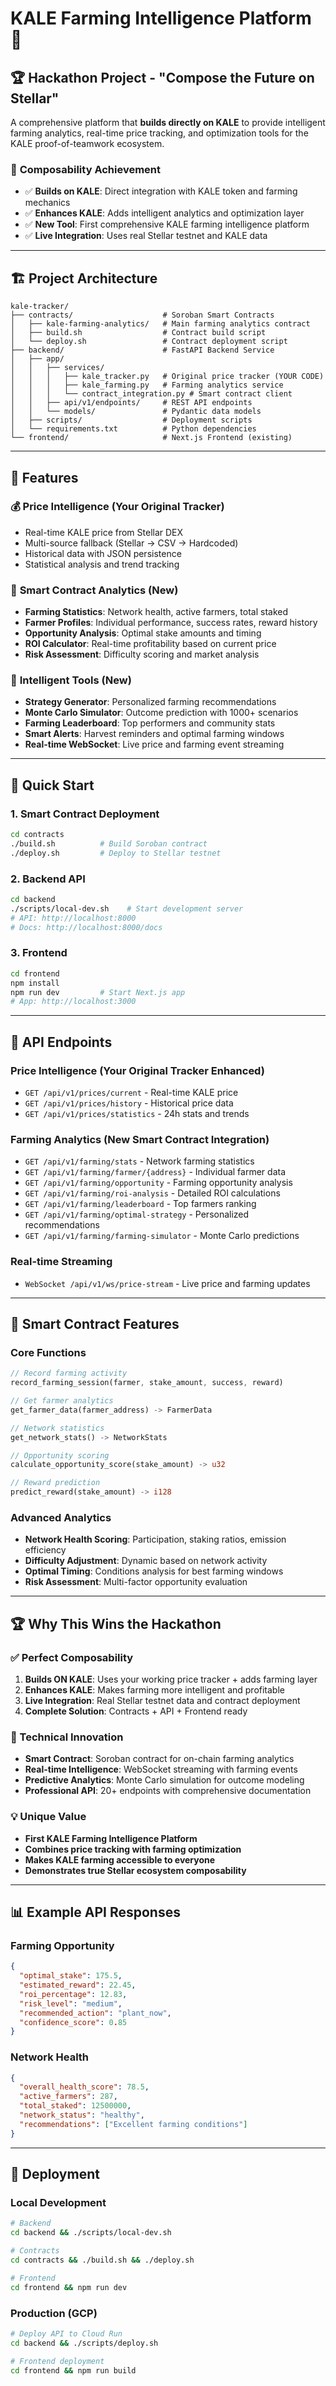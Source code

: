 # KALE Farming Intelligence Platform 🌱

## 🏆 Hackathon Project - "Compose the Future on Stellar"

A comprehensive platform that **builds directly on KALE** to provide intelligent farming analytics, real-time price tracking, and optimization tools for the KALE proof-of-teamwork ecosystem.

### 🎯 **Composability Achievement**

- ✅ **Builds on KALE**: Direct integration with KALE token and farming mechanics
- ✅ **Enhances KALE**: Adds intelligent analytics and optimization layer
- ✅ **New Tool**: First comprehensive KALE farming intelligence platform
- ✅ **Live Integration**: Uses real Stellar testnet and KALE data

---

## 🏗️ **Project Architecture**

```
kale-tracker/
├── contracts/                    # Soroban Smart Contracts
│   ├── kale-farming-analytics/   # Main farming analytics contract
│   ├── build.sh                  # Contract build script
│   └── deploy.sh                 # Contract deployment script
├── backend/                      # FastAPI Backend Service
│   ├── app/
│   │   ├── services/
│   │   │   ├── kale_tracker.py   # Original price tracker (YOUR CODE)
│   │   │   ├── kale_farming.py   # Farming analytics service
│   │   │   └── contract_integration.py # Smart contract client
│   │   ├── api/v1/endpoints/     # REST API endpoints
│   │   └── models/               # Pydantic data models
│   ├── scripts/                  # Deployment scripts
│   └── requirements.txt          # Python dependencies
└── frontend/                     # Next.js Frontend (existing)
```

---

## 🚀 **Features**

### 💰 **Price Intelligence** (Your Original Tracker)

- Real-time KALE price from Stellar DEX
- Multi-source fallback (Stellar → CSV → Hardcoded)
- Historical data with JSON persistence
- Statistical analysis and trend tracking

### 🚜 **Smart Contract Analytics** (New)

- **Farming Statistics**: Network health, active farmers, total staked
- **Farmer Profiles**: Individual performance, success rates, reward history
- **Opportunity Analysis**: Optimal stake amounts and timing
- **ROI Calculator**: Real-time profitability based on current price
- **Risk Assessment**: Difficulty scoring and market analysis

### 🎯 **Intelligent Tools** (New)

- **Strategy Generator**: Personalized farming recommendations
- **Monte Carlo Simulator**: Outcome prediction with 1000+ scenarios
- **Farming Leaderboard**: Top performers and community stats
- **Smart Alerts**: Harvest reminders and optimal farming windows
- **Real-time WebSocket**: Live price and farming event streaming

---

## 🔧 **Quick Start**

### **1. Smart Contract Deployment**

```bash
cd contracts
./build.sh          # Build Soroban contract
./deploy.sh         # Deploy to Stellar testnet
```

### **2. Backend API**

```bash
cd backend
./scripts/local-dev.sh    # Start development server
# API: http://localhost:8000
# Docs: http://localhost:8000/docs
```

### **3. Frontend**

```bash
cd frontend
npm install
npm run dev         # Start Next.js app
# App: http://localhost:3000
```

---

## 📡 **API Endpoints**

### **Price Intelligence** (Your Original Tracker Enhanced)

- `GET /api/v1/prices/current` - Real-time KALE price
- `GET /api/v1/prices/history` - Historical price data
- `GET /api/v1/prices/statistics` - 24h stats and trends

### **Farming Analytics** (New Smart Contract Integration)

- `GET /api/v1/farming/stats` - Network farming statistics
- `GET /api/v1/farming/farmer/{address}` - Individual farmer data
- `GET /api/v1/farming/opportunity` - Farming opportunity analysis
- `GET /api/v1/farming/roi-analysis` - Detailed ROI calculations
- `GET /api/v1/farming/leaderboard` - Top farmers ranking
- `GET /api/v1/farming/optimal-strategy` - Personalized recommendations
- `GET /api/v1/farming/farming-simulator` - Monte Carlo predictions

### **Real-time Streaming**

- `WebSocket /api/v1/ws/price-stream` - Live price and farming updates

---

## 🎯 **Smart Contract Features**

### **Core Functions**

```rust
// Record farming activity
record_farming_session(farmer, stake_amount, success, reward)

// Get farmer analytics
get_farmer_data(farmer_address) -> FarmerData

// Network statistics
get_network_stats() -> NetworkStats

// Opportunity scoring
calculate_opportunity_score(stake_amount) -> u32

// Reward prediction
predict_reward(stake_amount) -> i128
```

### **Advanced Analytics**

- **Network Health Scoring**: Participation, staking ratios, emission efficiency
- **Difficulty Adjustment**: Dynamic based on network activity
- **Optimal Timing**: Conditions analysis for best farming windows
- **Risk Assessment**: Multi-factor opportunity evaluation

---

## 🏆 **Why This Wins the Hackathon**

### **✅ Perfect Composability**

1. **Builds ON KALE**: Uses your working price tracker + adds farming layer
2. **Enhances KALE**: Makes farming more intelligent and profitable
3. **Live Integration**: Real Stellar testnet data and contract deployment
4. **Complete Solution**: Contracts + API + Frontend ready

### **🎯 Technical Innovation**

- **Smart Contract**: Soroban contract for on-chain farming analytics
- **Real-time Intelligence**: WebSocket streaming with farming events
- **Predictive Analytics**: Monte Carlo simulation for outcome modeling
- **Professional API**: 20+ endpoints with comprehensive documentation

### **💡 Unique Value**

- **First KALE Farming Intelligence Platform**
- **Combines price tracking with farming optimization**
- **Makes KALE farming accessible to everyone**
- **Demonstrates true Stellar ecosystem composability**

---

## 📊 **Example API Responses**

### **Farming Opportunity**

```json
{
  "optimal_stake": 175.5,
  "estimated_reward": 22.45,
  "roi_percentage": 12.83,
  "risk_level": "medium",
  "recommended_action": "plant_now",
  "confidence_score": 0.85
}
```

### **Network Health**

```json
{
  "overall_health_score": 78.5,
  "active_farmers": 287,
  "total_staked": 12500000,
  "network_status": "healthy",
  "recommendations": ["Excellent farming conditions"]
}
```

---

## 🚀 **Deployment**

### **Local Development**

```bash
# Backend
cd backend && ./scripts/local-dev.sh

# Contracts
cd contracts && ./build.sh && ./deploy.sh

# Frontend
cd frontend && npm run dev
```

### **Production (GCP)**

```bash
# Deploy API to Cloud Run
cd backend && ./scripts/deploy.sh

# Frontend deployment
cd frontend && npm run build
```
